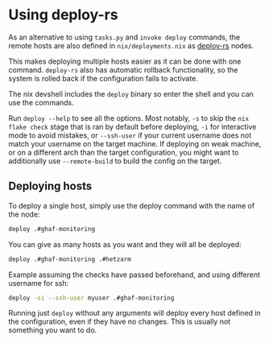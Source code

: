 <!--
SPDX-FileCopyrightText: 2022-2025 TII (SSRC) and the Ghaf contributors
SPDX-License-Identifier: CC-BY-SA-4.0
-->
# Using deploy-rs

As an alternative to using `tasks.py` and `invoke deploy` commands,
the remote hosts are also defined in `nix/deployments.nix` as [deploy-rs](https://github.com/serokell/deploy-rs) nodes.

This makes deploying multiple hosts easier as it can be done with one command.
`deploy-rs` also has automatic rollback functionality, so the system is rolled back if the configuration fails to activate.

The nix devshell includes the `deploy` binary so enter the shell and you can use the commands.

Run `deploy --help` to see all the options.
Most notably, `-s` to skip the `nix flake check` stage that is ran by default before deploying, `-i` for interactive mode to avoid mistakes,
or `--ssh-user` if your current username does not match your username on the target machine.
If deploying on weak machine, or on a different arch than the target configuration, you might want to additionally use `--remote-build` to build the config on the target.

## Deploying hosts

To deploy a single host, simply use the deploy command with the name of the node:

```sh
deploy .#ghaf-monitoring
```

You can give as many hosts as you want and they will all be deployed:

```sh
deploy .#ghaf-monitoring .#hetzarm
```

Example assuming the checks have passed beforehand, and using different username for ssh:

```sh
deploy -si --ssh-user myuser .#ghaf-monitoring
```

Running just `deploy` without any arguments will deploy every host defined in the configuration, even if they have no changes. This is usually not something you want to do.
